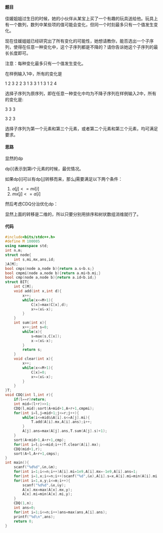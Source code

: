 #### 题目
佳媛姐姐过生日的时候，她的小伙伴从某宝上买了一个有趣的玩具送给他。玩具上有一个数列，数列中某些项的值可能会变化，但同一个时刻最多只有一个值发生变化。

现在佳媛姐姐已经研究出了所有变化的可能性，她想请教你，能否选出一个子序列，使得在任意一种变化中，这个子序列都是不降的？请你告诉她这个子序列的最长长度即可。

注意：每种变化最多只有一个值发生变化。

在样例输入1中，所有的变化是

1 2 3
2 2 3
1 3 3
1 1 3
1 2 4

选择子序列为原序列，即在任意一种变化中均为不降子序列在样例输入2中，所有的变化是:

3 3 3 

3 2 3

选择子序列为第一个元素和第三个元素，或者第二个元素和第三个元素，均可满足要求。

#### 思路
显然的dp

dp[i]表示到第i个元素的时候，最优情况。

如果dp[i]可以有dp[j]转移而来，那么j需要满足以下两个条件：
1. $a[j]<=mi[i]$
2. $mx[j]<=a[i]$

然后考虑CDQ分治优化dp：

显然上面的转移是二维的，所以只要分别用排序和树状数组消维就行了。

#### 代码

```c++
#include<bits/stdc++.h>
#define M 100005
using namespace std; 
int n,m;
struct node{
    int s,mi,mx,ans,id;
}A[M];
bool cmps(node a,node b){return a.s<b.s;}
bool cmpmi(node a,node b){return a.mi<b.mi;}
bool cmp(node a,node b){return a.id<b.id;}
struct BIT{
    int C[M];
    void add(int x,int d){
        x++;
        while(x<=M+1){
            C[x]=max(C[x],d);
            x+=(x&-x);
        }
    }
    int sum(int x){
        x++;int s=0;
        while(x){
            s=max(s,C[x]);
            x-=(x&-x);
        }
        return s;
    }
    void clear(int x){
        x++;
        while(x<=M+1){
            C[x]=0;
            x+=(x&-x);
        }
    }
}T;
void CDQ(int l,int r){
    if(l==r)return;
    int mid=(l+r)>>1;
    CDQ(l,mid);sort(A+mid+1,A+r+1,cmpmi);
    for(int i=l,j=mid+1;j<=r;j++){
        while(i<=mid&&A[i].s<=A[j].mi){
            T.add(A[i].mx,A[i].ans);i++;
        }
        A[j].ans=max(A[j].ans,T.sum(A[j].s)+1);
    }
    sort(A+mid+1,A+r+1,cmp);
    for(int i=l;i<=mid;i++)T.clear(A[i].mx);
    CDQ(mid+1,r);
    sort(A+l,A+r+1,cmps);
}
int main(){
    scanf("%d%d",&n,&m);
    for(int i=1;i<=n;i++)A[i].mi=1e9,A[i].mx=-1e9,A[i].ans=1;
    for(int i=1,x;i<=n;i++)scanf("%d",&x),A[i].s=x,A[i].mi=min(A[i].mi,x),A[i].mx=max(A[i].mx,x),A[i].id=i;
    for(int i=1,x,y;i<=m;i++){
        scanf("%d%d",&x,&y);
        A[x].mx=max(A[x].mx,y);
        A[x].mi=min(A[x].mi,y);
    }
    CDQ(1,n);
    int ans=0;
    for(int i=1;i<=n;i++)ans=max(ans,A[i].ans); 
    printf("%d\n",ans); 
    return 0;
}
```